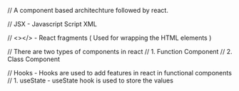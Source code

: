 // A component based architechture followed by react.

// JSX - Javascript Script XML

// <></> - React fragments ( Used for wrapping the HTML elements )

// There are two types of components in react
// 1. Function Component
// 2. Class Component

// Hooks - Hooks are used to add features in react in functional components
// 1. useState - useState hook is used to store the values